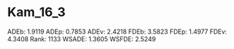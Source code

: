 # Kam_16_3

ADEb: 1.9119
ADEp: 0.7853
ADEv: 2.4218
FDEb: 3.5823
FDEp: 1.4977
FDEv: 4.3408
Rank: 1133
WSADE: 1.3605
WSFDE: 2.5249